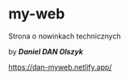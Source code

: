 # my-web

Strona o nowinkach technicznych

by ***Daniel DAN Olszyk***

https://dan-myweb.netlify.app/
